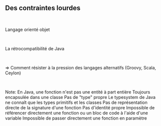 ## Des contraintes lourdes
<br>
<p>
Langage orienté objet 
</p>
<br>
<p>
La rétrocompatibilité de Java
</p>
<br>
<p>
=> Comment résister à la pression des langages alternatifs (Groovy, Scala, Ceylon)
</p>
<br>

Note:
En Java, une fonction n'est pas une entité à part entière
  Toujours encapsulée dans une classe
Pas de "type" propre
  Le typesystem de Java ne connaît que les types primitifs et les classes
  Pas de représentation directe de la signature d'une fonction
Pas d'identité propre
  Impossible de référencer directement une fonction ou un bloc de code à l'aide d'une variable
  Impossible de passer directement une fonction en paramètre
